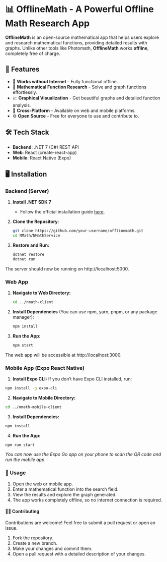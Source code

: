 # 📊 OfflineMath - A Powerful Offline Math Research App

**OfflineMath** is an open-source mathematical app that helps users explore and research mathematical functions, providing detailed results with graphs. Unlike other tools like Photomath, **OfflineMath** works **offline**, completely free of charge.

## 🌟 Features

- 📶 **Works without Internet** - Fully functional offline.
- 🧮 **Mathematical Function Research** - Solve and graph functions effortlessly.
- 📈 **Graphical Visualization** - Get beautiful graphs and detailed function analysis.
- 🚀 **Cross-Platform** - Available on web and mobile platforms.
- ⚙️ **Open Source** - Free for everyone to use and contribute to.

## 🛠️ Tech Stack

- **Backend**: .NET 7 (C#) REST API
- **Web**: React (create-react-app)
- **Mobile**: React Native (Expo)

## 🖥️ Installation

### Backend (Server)

1. **Install .NET SDK 7**

   - Follow the official installation guide [here](https://dotnet.microsoft.com/en-us/download/dotnet/7.0).

2. **Clone the Repository**:

   ```bash
   git clone https://github.com/your-username/offlinemath.git
   cd NMath/NMathService
   ```

3. **Restore and Run:**

   ```bash
   dotnet restore
   dotnet run
   ```

The server should now be running on http://localhost:5000.

### Web App

1. **Navigate to Web Directory:**

   ```bash
   cd ../nmath-client
   ```

2. **Install Dependencies** (You can use npm, yarn, pnpm, or any package manager):

   ```bash
   npm install
   ```

3. **Run the App:**

   ```bash
   npm start
   ```

The web app will be accessible at http://localhost:3000.

### Mobile App (Expo React Native)

1. **Install Expo CLI:**
   If you don’t have Expo CLI installed, run:

```bash
npm install -g expo-cli
```

2. **Navigate to Mobile Directory:**

```bash
cd ../nmath-mobile-client
```

3. **Install Dependencies:**

```bash
npm install
```

4. **Run the App:**

```bash
npm run start
```

_You can now use the Expo Go app on your phone to scan the QR code and run the mobile app._

### 🚀 Usage

1.	Open the web or mobile app.
2.	Enter a mathematical function into the search field.
3.	View the results and explore the graph generated.
4.	The app works completely offline, so no internet connection is required.

#### 🧑‍💻 **Contributing**

Contributions are welcome! Feel free to submit a pull request or open an issue.

1. Fork the repository.
2. Create a new branch.
3. Make your changes and commit them.
4. Open a pull request with a detailed description of your changes.
